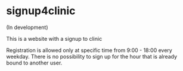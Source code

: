 # signup4clinic
(In development)

This is a website with a signup to clinic

Registration is allowed only at specific time from 9:00 - 18:00 every weekday. There is no possibility to sign up for the hour that is already bound to another user.


